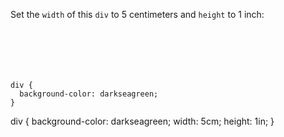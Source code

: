 Set the `width` of this `div` to
5 centimeters and `height` to 1 inch:

<Editor lang="css" type="exercise">
<code>
<panel lang="html">
<div>
</div>
</panel>
<panel lang="css">
div {
  background-color: darkseagreen;
}
</panel>
</code>

<solution>
div {
  background-color: darkseagreen;
  width: 5cm;
  height: 1in;
}
</solution>
</Editor>